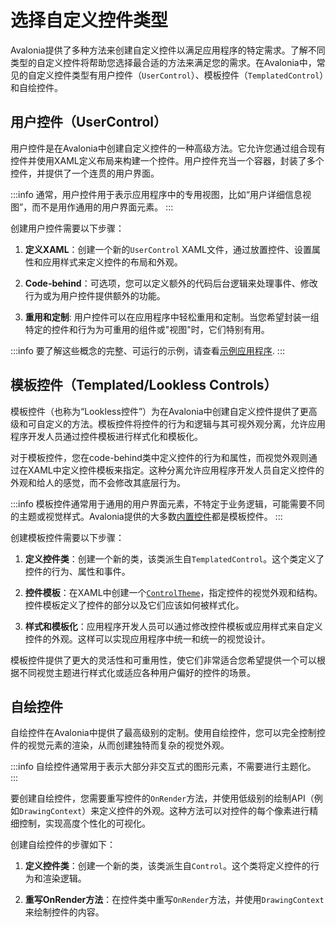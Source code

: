 # 选择自定义控件类型

Avalonia提供了多种方法来创建自定义控件以满足应用程序的特定需求。了解不同类型的自定义控件将帮助您选择最合适的方法来满足您的需求。在Avalonia中，常见的自定义控件类型有用户控件（`UserControl`）、模板控件（`TemplatedControl`）和自绘控件。

## 用户控件（UserControl）

用户控件是在Avalonia中创建自定义控件的一种高级方法。它允许您通过组合现有控件并使用XAML定义布局来构建一个控件。用户控件充当一个容器，封装了多个控件，并提供了一个连贯的用户界面。

:::info
通常，用户控件用于表示应用程序中的专用视图，比如“用户详细信息视图”，而不是用作通用的用户界面元素。
:::

创建用户控件需要以下步骤：

1. **定义XAML**：创建一个新的`UserControl` XAML文件，通过放置控件、设置属性和应用样式来定义控件的布局和外观。

2. **Code-behind**：可选项，您可以定义额外的代码后台逻辑来处理事件、修改行为或为用户控件提供额外的功能。

3. **重用和定制**: 用户控件可以在应用程序中轻松重用和定制。当您希望封装一组特定的控件和行为为可重用的组件或"视图"时，它们特别有用。

:::info
要了解这些概念的完整、可运行的示例，请查看[示例应用程序](https://github.com/AvaloniaUI/AvaloniaUI.QuickGuides/tree/main/CustomControl).
:::

## 模板控件（Templated/Lookless Controls）

模板控件（也称为“Lookless控件”）为在Avalonia中创建自定义控件提供了更高级和可自定义的方法。模板控件将控件的行为和逻辑与其可视外观分离，允许应用程序开发人员通过控件模板进行样式化和模板化。

对于模板控件，您在code-behind类中定义控件的行为和属性，而视觉外观则通过在XAML中定义控件模板来指定。这种分离允许应用程序开发人员自定义控件的外观和给人的感觉，而不会修改其底层行为。

:::info
模板控件通常用于通用的用户界面元素，不特定于业务逻辑，可能需要不同的主题或视觉样式。Avalonia提供的大多数[内置控件](../builtin-controls.md)都是模板控件。
:::

创建模板控件需要以下步骤：

1. **定义控件类**：创建一个新的类，该类派生自`TemplatedControl`。这个类定义了控件的行为、属性和事件。

2. **控件模板**：在XAML中创建一个[`ControlTheme`](control-themes)，指定控件的视觉外观和结构。控件模板定义了控件的部分以及它们应该如何被样式化。

3. **样式和模板化**：应用程序开发人员可以通过修改控件模板或应用样式来自定义控件的外观。这样可以实现应用程序中统一和统一的视觉设计。

模板控件提供了更大的灵活性和可重用性，使它们非常适合您希望提供一个可以根据不同视觉主题进行样式化或适应各种用户偏好的控件的场景。

## 自绘控件

自绘控件在Avalonia中提供了最高级别的定制。使用自绘控件，您可以完全控制控件的视觉元素的渲染，从而创建独特而复杂的视觉外观。

:::info
自绘控件通常用于表示大部分非交互式的图形元素，不需要进行主题化。
:::

要创建自绘控件，您需要重写控件的`OnRender`方法，并使用低级别的绘制API（例如`DrawingContext`）来定义控件的外观。这种方法可以对控件的每个像素进行精细控制，实现高度个性化的可视化。

创建自绘控件的步骤如下：

1. **定义控件类**：创建一个新的类，该类派生自`Control`。这个类将定义控件的行为和渲染逻辑。

2. **重写OnRender方法**：在控件类中重写`OnRender`方法，并使用`DrawingContext`来绘制控件的内容。
